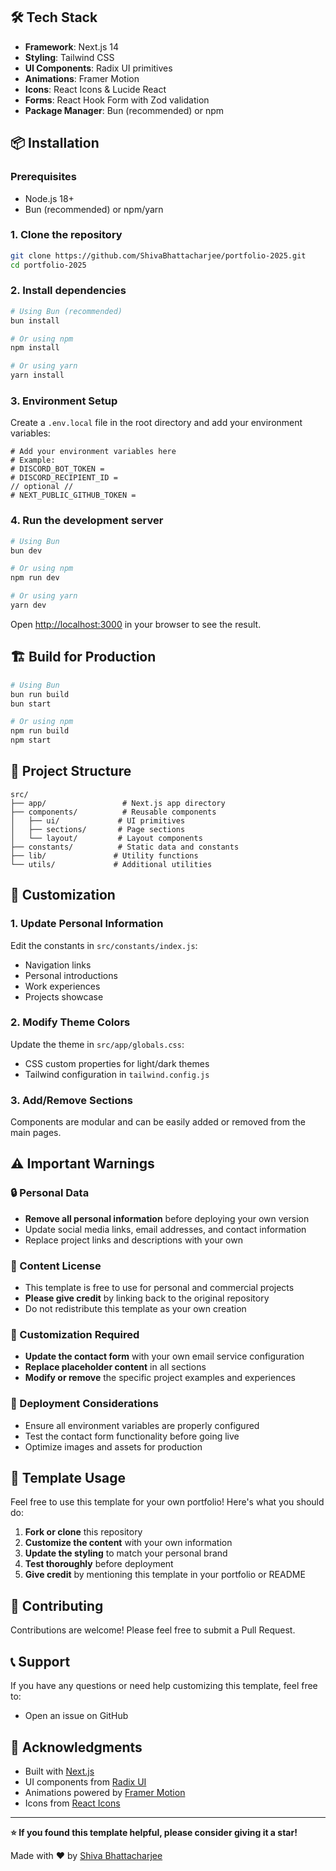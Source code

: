 ## 🛠️ Tech Stack

- **Framework**: Next.js 14
- **Styling**: Tailwind CSS
- **UI Components**: Radix UI primitives
- **Animations**: Framer Motion
- **Icons**: React Icons & Lucide React
- **Forms**: React Hook Form with Zod validation
- **Package Manager**: Bun (recommended) or npm

## 📦 Installation

### Prerequisites

- Node.js 18+
- Bun (recommended) or npm/yarn

### 1. Clone the repository

```bash
git clone https://github.com/ShivaBhattacharjee/portfolio-2025.git
cd portfolio-2025
```

### 2. Install dependencies

```bash
# Using Bun (recommended)
bun install

# Or using npm
npm install

# Or using yarn
yarn install
```

### 3. Environment Setup

Create a `.env.local` file in the root directory and add your environment variables:

```env
# Add your environment variables here
# Example:
# DISCORD_BOT_TOKEN = 
# DISCORD_RECIPIENT_ID = 
// optional //
# NEXT_PUBLIC_GITHUB_TOKEN = 
```

### 4. Run the development server

```bash
# Using Bun
bun dev

# Or using npm
npm run dev

# Or using yarn
yarn dev
```

Open [http://localhost:3000](http://localhost:3000) in your browser to see the result.

## 🏗️ Build for Production

```bash
# Using Bun
bun run build
bun start

# Or using npm
npm run build
npm start
```

## 📁 Project Structure

```text
src/
├── app/                 # Next.js app directory
├── components/          # Reusable components
│   ├── ui/             # UI primitives
│   ├── sections/       # Page sections
│   └── layout/         # Layout components
├── constants/          # Static data and constants
├── lib/               # Utility functions
└── utils/             # Additional utilities
```

## 🎨 Customization

### 1. Update Personal Information

Edit the constants in `src/constants/index.js`:

- Navigation links
- Personal introductions
- Work experiences
- Projects showcase

### 2. Modify Theme Colors

Update the theme in `src/app/globals.css`:

- CSS custom properties for light/dark themes
- Tailwind configuration in `tailwind.config.js`

### 3. Add/Remove Sections

Components are modular and can be easily added or removed from the main pages.

## ⚠️ Important Warnings

### 🔒 Personal Data

- **Remove all personal information** before deploying your own version
- Update social media links, email addresses, and contact information
- Replace project links and descriptions with your own

### 📝 Content License

- This template is free to use for personal and commercial projects
- **Please give credit** by linking back to the original repository
- Do not redistribute this template as your own creation

### 🔧 Customization Required

- **Update the contact form** with your own email service configuration
- **Replace placeholder content** in all sections
- **Modify or remove** the specific project examples and experiences

### 🚀 Deployment Considerations

- Ensure all environment variables are properly configured
- Test the contact form functionality before going live
- Optimize images and assets for production

## 📄 Template Usage

Feel free to use this template for your own portfolio! Here's what you should do:

1. **Fork or clone** this repository
2. **Customize the content** with your own information
3. **Update the styling** to match your personal brand
4. **Test thoroughly** before deployment
5. **Give credit** by mentioning this template in your portfolio or README

## 🤝 Contributing

Contributions are welcome! Please feel free to submit a Pull Request.

## 📞 Support

If you have any questions or need help customizing this template, feel free to:

- Open an issue on GitHub


## 🎉 Acknowledgments

- Built with [Next.js](https://nextjs.org/)
- UI components from [Radix UI](https://radix-ui.com/)
- Animations powered by [Framer Motion](https://framer.com/motion/)
- Icons from [React Icons](https://react-icons.github.io/react-icons/)

---

**⭐ If you found this template helpful, please consider giving it a star!**

Made with ❤️ by [Shiva Bhattacharjee](https://github.com/ShivaBhattacharjee)
